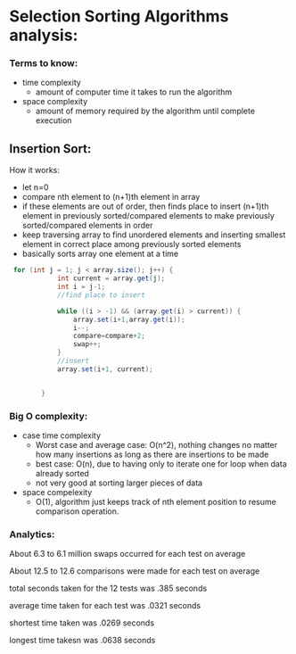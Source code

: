 # Selection Sorting Algorithms analysis:
### Terms to know:
  - time complexity 
      - amount of computer time it takes to run the algorithm
  - space complexity
      - amount of memory required by the algorithm until complete execution
## Insertion Sort:
How it works:
  - let n=0
  - compare nth element to (n+1)th element in array
  - if these elements are out of order, then finds place to insert (n+1)th element in previously sorted/compared elements to make previously sorted/compared elements in order
  - keep traversing array to find unordered elements and inserting smallest element in correct place among previously sorted elements
  - basically sorts array one element at a time
``` java
 for (int j = 1; j < array.size(); j++) {
            int current = array.get(j);
            int i = j-1;
            //find place to insert

            while ((i > -1) && (array.get(i) > current)) {
                array.set(i+1,array.get(i));
                i--;
                compare=compare+2;
                swap++;
            }
            //insert
            array.set(i+1, current);


        }
```
### Big O complexity:
  - case time complexity
      - Worst case and average case: O(n^2), nothing changes no matter how many insertions as long as there are insertions to be made
      - best case: O(n), due to having only to iterate one for loop when data already sorted
      - not very good at sorting larger pieces of data
  - space compelexity
      - O(1), algorithm just keeps track of nth element position to resume comparison operation. 
### Analytics:
About 6.3 to 6.1 million swaps occurred for each test on average

About 12.5 to 12.6 comparisons were made for each test on average

total seconds taken for the 12 tests was .385 seconds

average time taken for each test was .0321 seconds

shortest time taken was .0269 seconds

longest time takesn was .0638 seconds
